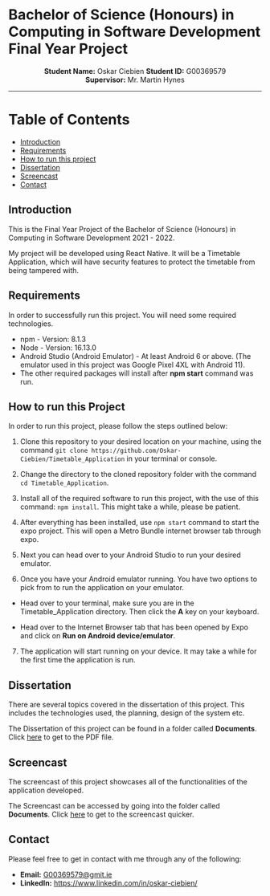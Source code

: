 # Bachelor of Science (Honours) in Computing in Software Development Final Year Project

<p align="center">
    <strong>Student Name:</strong> Oskar Ciebien   <strong>Student ID:</strong> G00369579
    <br>
    <strong>Supervisor:</strong> Mr. Martin Hynes
</p>

---

# Table of Contents

- [Introduction](#introduction)
- [Requirements](#requirements)
- [How to run this project](#how-to-run-this-project)
- [Dissertation](#dissertation)
- [Screencast](#screencast)
- [Contact](#contact)

## Introduction

This is the Final Year Project of the Bachelor of Science (Honours) in Computing in Software Development 2021 - 2022.

My project will be developed using React Native. It will be a Timetable Application, which will have security features to protect the timetable from being tampered with.

## Requirements

In order to successfully run this project. You will need some required technologies.

- npm - Version: 8.1.3
- Node - Version: 16.13.0
- Android Studio (Android Emulator) - At least Android 6 or above. (The emulator used in this project was Google Pixel 4XL with Android 11).
- The other required packages will install after **npm start** command was run.

## How to run this Project

In order to run this project, please follow the steps outlined below:

1. Clone this repository to your desired location on your machine, using the command `git clone https://github.com/Oskar-Ciebien/Timetable_Application` in your terminal or console.

2. Change the directory to the cloned repository folder with the command `cd Timetable_Application`.

3. Install all of the required software to run this project, with the use of this command: `npm install`. This might take a while, please be patient.

4. After everything has been installed, use `npm start` command to start the expo project. This will open a Metro Bundle internet browser tab through expo.

5. Next you can head over to your Android Studio to run your desired emulator.

6. Once you have your Android emulator running. You have two options to pick from to run the application on your emulator.

- Head over to your terminal, make sure you are in the Timetable_Application directory. Then click the **A** key on your keyboard.

- Head over to the Internet Browser tab that has been opened by Expo and click on **Run on Android device/emulator**.

7. The application will start running on your device. It may take a while for the first time the application is run.

## Dissertation

There are several topics covered in the dissertation of this project. This includes the technologies used, the planning, design of the system etc.

The Dissertation of this project can be found in a folder called **Documents**. Click [here](Documents/Dissertation.pdf) to get to the PDF file.

## Screencast

The screencast of this project showcases all of the functionalities of the application developed.

The Screencast can be accessed by going into the folder called **Documents**. Click [here](Documents/FinalScreencast.mp4) to get to the screencast quicker.

## Contact

Please feel free to get in contact with me through any of the following:

- **Email:** G00369579@gmit.ie
- **LinkedIn:** https://www.linkedin.com/in/oskar-ciebien/

